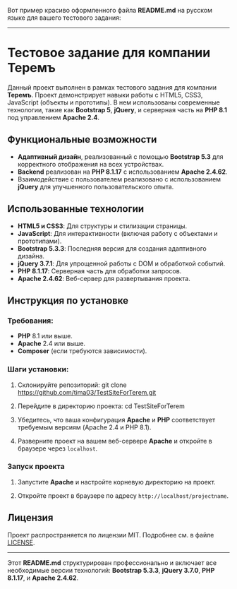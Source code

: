 Вот пример красиво оформленного файла **README.md** на русском языке для вашего тестового задания:

---

# Тестовое задание для компании Теремъ

Данный проект выполнен в рамках тестового задания для компании **Теремъ**. Проект демонстрирует навыки работы с HTML5, CSS3, JavaScript (объекты и прототипы). В нем использованы современные технологии, такие как **Bootstrap 5**, **jQuery**, и серверная часть на **PHP 8.1** под управлением **Apache 2.4**.

## Функциональные возможности
- **Адаптивный дизайн**, реализованный с помощью **Bootstrap 5.3** для корректного отображения на всех устройствах.
- **Backend** реализован на **PHP 8.1.17** с использованием **Apache 2.4.62**.
- Взаимодействие с пользователем реализовано с использованием **jQuery** для улучшенного пользовательского опыта.

## Использованные технологии
- **HTML5 и CSS3**: Для структуры и стилизации страницы.
- **JavaScript**: Для интерактивности (включая работу с объектами и прототипами).
- **Bootstrap 5.3.3**: Последняя версия для создания адаптивного дизайна.
- **jQuery 3.7.1**: Для упрощенной работы с DOM и обработкой событий.
- **PHP 8.1.17**: Серверная часть для обработки запросов.
- **Apache 2.4.62**: Веб-сервер для развертывания проекта.

## Инструкция по установке
### Требования:
- **PHP** 8.1 или выше.
- **Apache** 2.4 или выше.
- **Composer** (если требуются зависимости).

### Шаги установки:

1. Склонируйте репозиторий:
   git clone https://github.com/tima03/TestSiteForTerem.git

2. Перейдите в директорию проекта:
   cd TestSiteForTerem

3. Убедитесь, что ваша конфигурация **Apache** и **PHP** соответствует требуемым версиям (Apache 2.4 и PHP 8.1).

4. Разверните проект на вашем веб-сервере **Apache** и откройте в браузере через `localhost`.

### Запуск проекта

1. Запустите **Apache** и настройте корневую директорию на проект.

2. Откройте проект в браузере по адресу `http://localhost/projectname`.

## Лицензия
Проект распространяется по лицензии MIT. Подробнее см. в файле [LICENSE](LICENSE).

---

Этот **README.md** структурирован профессионально и включает все необходимые версии технологий: **Bootstrap 5.3.3**, **jQuery 3.7.0**, **PHP 8.1.17**, и **Apache 2.4.62**.